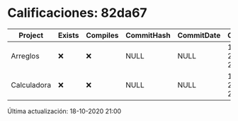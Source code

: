 # Calificaciones: 82da67
|Project|Exists|Compiles|CommitHash|CommitDate|CheckDate|Comments|
|-|-|-|-|-|-|-|
|Arreglos|❌|❌|NULL|NULL|18-10-2020 21:00:13|No se encontró el archivo en PracticasComputacionI/Arreglos/Arreglos.cpp|
|Calculadora|❌|❌|NULL|NULL|18-10-2020 21:00:12|No se encontró el archivo en PracticasComputacionI/Calculadora/Calculadora.cpp|

Última actualización: 18-10-2020 21:00
